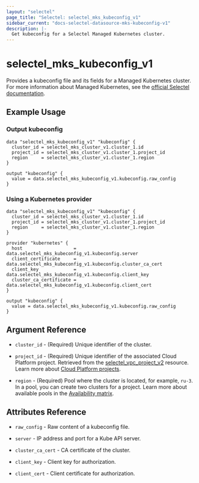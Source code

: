 ```yaml
---
layout: "selectel"
page_title: "Selectel: selectel_mks_kubeconfig_v1"
sidebar_current: "docs-selectel-datasource-mks-kubeconfig-v1"
description: |-
  Get kubeconfig for a Selectel Managed Kubernetes cluster.
---
```


# selectel\_mks\_kubeconfig_v1

Provides a kubeconfig file and its fields for a Managed Kubernetes cluster. For more information about Managed Kubernetes, see the [official Selectel documentation](https://docs.selectel.ru/cloud/managed-kubernetes/).

## Example Usage

### Output kubeconfig

```hcl
data "selectel_mks_kubeconfig_v1" "kubeconfig" {
  cluster_id = selectel_mks_cluster_v1.cluster_1.id
  project_id = selectel_mks_cluster_v1.cluster_1.project_id
  region     = selectel_mks_cluster_v1.cluster_1.region
}

output "kubeconfig" {
  value = data.selectel_mks_kubeconfig_v1.kubeconfig.raw_config
}
```

### Using a Kubernetes provider

```hcl
data "selectel_mks_kubeconfig_v1" "kubeconfig" {
  cluster_id = selectel_mks_cluster_v1.cluster_1.id
  project_id = selectel_mks_cluster_v1.cluster_1.project_id
  region     = selectel_mks_cluster_v1.cluster_1.region
}

provider "kubernetes" {
  host                   = data.selectel_mks_kubeconfig_v1.kubeconfig.server
  client_certificate     = data.selectel_mks_kubeconfig_v1.kubeconfig.cluster_ca_cert
  client_key             = data.selectel_mks_kubeconfig_v1.kubeconfig.client_key
  cluster_ca_certificate = data.selectel_mks_kubeconfig_v1.kubeconfig.client_cert
}

output "kubeconfig" {
  value = data.selectel_mks_kubeconfig_v1.kubeconfig.raw_config
}
```

## Argument Reference

* `cluster_id` - (Required) Unique identifier of the cluster.

* `project_id` - (Required) Unique identifier of the associated Cloud Platform project. Retrieved from the [selectel_vpc_project_v2](https://registry.terraform.io/providers/selectel/selectel/latest/docs/resources/vpc_project_v2) resource. Learn more about [Cloud Platform projects](https://docs.selectel.ru/cloud/servers/about/projects/).

* `region` - (Required) Pool where the cluster is located, for example, `ru-3`. In a pool, you can create two clusters for a project. Learn more about available pools in the [Availability matrix](https://docs.selectel.ru/control-panel-actions/availability-matrix/#managed-kubernetes).

## Attributes Reference

* `raw_config` - Raw content of a kubeconfig file.

* `server` - IP address and port for a Kube API server.

* `cluster_ca_cert` - CA certificate of the cluster.

* `client_key` - Client key for authorization.

* `client_cert` - Client certificate for authorization.